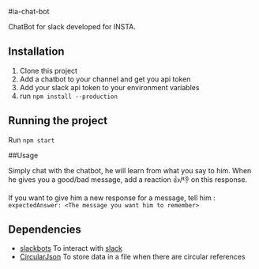 #ia-chat-bot

ChatBot for slack developed for INSTA.

## Installation

1. Clone this project
2. Add a chatbot to your channel and get you api token
3. Add your slack api token to your environment variables
4. run `npm install --production`

## Running the project

Run `npm start`

##Usage

Simply chat with the chatbot, he will learn from what you say to him. 
When he gives you a good/bad message, add a reaction :+1:/:-1: on this response.

If you want to give him a new response for a message, tell him : `expectedAnswer: <The message you want him to remember>`

## Dependencies

- [slackbots](https://www.npmjs.com/package/slackbots) To interact with [slack](https://slack.com/)
- [CircularJson](https://www.npmjs.com/package/circular-json) To store data in a file when there are circular references